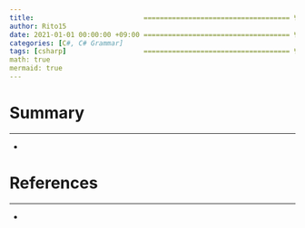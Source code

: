 ```yaml
---
title:                           ==================================== 변경!
author: Rito15
date: 2021-01-01 00:00:00 +09:00 ==================================== 변경!
categories: [C#, C# Grammar]
tags: [csharp]                   ==================================== 변경!
math: true
mermaid: true
---
```


# Summary
---
- 

# References
---
- 